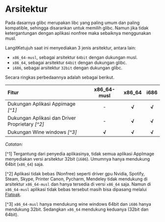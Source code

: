 # Arsitektur

Pada dasarnya glibc merupakan libc yang paling umum dan paling kompatible, sehingga disarankan untuk memilih glibc. Namun jika tidak ketergantungan dengan aplikasi nonfree maka sebaiknya menggunakan musl.

LangitKetujuh saat ini menyediakan 3 jenis arsitektur, antara lain:

- `x86_64-musl`, sebagai arsitektur `64bit` dengan dukungan musl.
- `x86_64`, sebagai arsitektur `64bit` dengan dukungan glibc.
- `i686`, sebagai arsitektur `32bit` dengan dukungan glibc.

Secara ringkas perbedaannya adalah sebagai berikut.

| Fitur                                          | x86_64-musl | x86_64 | i686  |
| :--------------------------------------------- | :---------: | :----: | :---: |
| Dukungan Aplikasi Appimage _[^1]_              |      -      | **√**  | **√** |
| Dukungan Aplikasi dan Driver Proprietary _[^2]_ |      -      | **√**  | **√** |
| Dukungan Wine windows _[^3]_                   |    **√**    | **√**  | **√** |

*Catatan:*

[^1] Tergantung dari penyedia aplikasinya, tidak semua aplikasi AppImage menyediakan versi arsitektur 32bit (`i686`). Umumnya hanya mendukung 64bit (`x86_64`) saja.

[^2] Aplikasi tidak bebas (Nonfree) seperti driver gpu Nvidia, Spotify, Steam, Skype, Printer Canon, Pycharm, Mendeley tidak mendukung di arsitektur `x86_64-musl` dan hanya tersedia di versi `x86_64` saja. Namun di `x86_64-musl` aplikasi tidak bebas tersebut masih bisa dipasang melalui [Flatpak](../konfigurasi/paket/flatpak.md).

[^3] `x86_64-musl` hanya mendukung wine windows 64bit dan `i686` hanya mendukung 32bit. Sedangkan `x86_64` mendukung keduanya (32bit dan 64bit).
